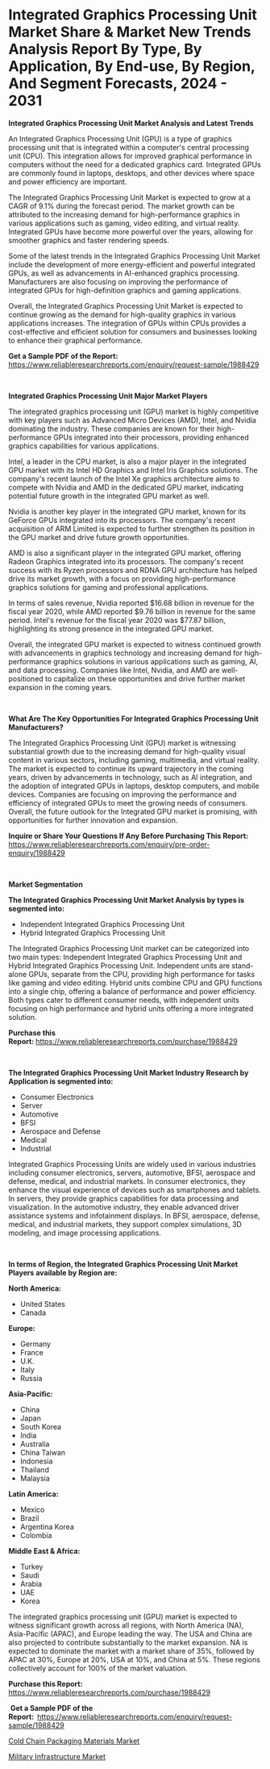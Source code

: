 <p><h1>Integrated Graphics Processing Unit Market Share & Market New Trends Analysis Report By Type, By Application, By End-use, By Region, And Segment Forecasts, 2024 - 2031</h1></p><p><strong>Integrated Graphics Processing Unit Market Analysis and Latest Trends</strong></p>
<p><p>An Integrated Graphics Processing Unit (GPU) is a type of graphics processing unit that is integrated within a computer's central processing unit (CPU). This integration allows for improved graphical performance in computers without the need for a dedicated graphics card. Integrated GPUs are commonly found in laptops, desktops, and other devices where space and power efficiency are important.</p><p>The Integrated Graphics Processing Unit Market is expected to grow at a CAGR of 9.1% during the forecast period. The market growth can be attributed to the increasing demand for high-performance graphics in various applications such as gaming, video editing, and virtual reality. Integrated GPUs have become more powerful over the years, allowing for smoother graphics and faster rendering speeds.</p><p>Some of the latest trends in the Integrated Graphics Processing Unit Market include the development of more energy-efficient and powerful integrated GPUs, as well as advancements in AI-enhanced graphics processing. Manufacturers are also focusing on improving the performance of integrated GPUs for high-definition graphics and gaming applications.</p><p>Overall, the Integrated Graphics Processing Unit Market is expected to continue growing as the demand for high-quality graphics in various applications increases. The integration of GPUs within CPUs provides a cost-effective and efficient solution for consumers and businesses looking to enhance their graphical performance.</p></p>
<p><strong>Get a Sample PDF of the Report:&nbsp;</strong> <a href="https://www.reliableresearchreports.com/enquiry/request-sample/1988429">https://www.reliableresearchreports.com/enquiry/request-sample/1988429</a></p>
<p>&nbsp;</p>
<p><strong>Integrated Graphics Processing Unit Major Market Players</strong></p>
<p><p>The integrated graphics processing unit (GPU) market is highly competitive with key players such as Advanced Micro Devices (AMD), Intel, and Nvidia dominating the industry. These companies are known for their high-performance GPUs integrated into their processors, providing enhanced graphics capabilities for various applications.</p><p>Intel, a leader in the CPU market, is also a major player in the integrated GPU market with its Intel HD Graphics and Intel Iris Graphics solutions. The company's recent launch of the Intel Xe graphics architecture aims to compete with Nvidia and AMD in the dedicated GPU market, indicating potential future growth in the integrated GPU market as well.</p><p>Nvidia is another key player in the integrated GPU market, known for its GeForce GPUs integrated into its processors. The company's recent acquisition of ARM Limited is expected to further strengthen its position in the GPU market and drive future growth opportunities.</p><p>AMD is also a significant player in the integrated GPU market, offering Radeon Graphics integrated into its processors. The company's recent success with its Ryzen processors and RDNA GPU architecture has helped drive its market growth, with a focus on providing high-performance graphics solutions for gaming and professional applications.</p><p>In terms of sales revenue, Nvidia reported $16.68 billion in revenue for the fiscal year 2020, while AMD reported $9.76 billion in revenue for the same period. Intel's revenue for the fiscal year 2020 was $77.87 billion, highlighting its strong presence in the integrated GPU market.</p><p>Overall, the integrated GPU market is expected to witness continued growth with advancements in graphics technology and increasing demand for high-performance graphics solutions in various applications such as gaming, AI, and data processing. Companies like Intel, Nvidia, and AMD are well-positioned to capitalize on these opportunities and drive further market expansion in the coming years.</p></p>
<p>&nbsp;</p>
<p><strong>What Are The Key Opportunities For Integrated Graphics Processing Unit Manufacturers?</strong></p>
<p><p>The Integrated Graphics Processing Unit (GPU) market is witnessing substantial growth due to the increasing demand for high-quality visual content in various sectors, including gaming, multimedia, and virtual reality. The market is expected to continue its upward trajectory in the coming years, driven by advancements in technology, such as AI integration, and the adoption of integrated GPUs in laptops, desktop computers, and mobile devices. Companies are focusing on improving the performance and efficiency of integrated GPUs to meet the growing needs of consumers. Overall, the future outlook for the Integrated GPU market is promising, with opportunities for further innovation and expansion.</p></p>
<p><strong>Inquire or Share Your Questions If Any Before Purchasing This Report:</strong> <a href="https://www.reliableresearchreports.com/enquiry/pre-order-enquiry/1988429">https://www.reliableresearchreports.com/enquiry/pre-order-enquiry/1988429</a></p>
<p>&nbsp;</p>
<p><strong>Market Segmentation</strong></p>
<p><strong>The Integrated Graphics Processing Unit Market Analysis by types is segmented into:</strong></p>
<p><ul><li>Independent Integrated Graphics Processing Unit</li><li>Hybrid Integrated Graphics Processing Unit</li></ul></p>
<p><p>The Integrated Graphics Processing Unit market can be categorized into two main types: Independent Integrated Graphics Processing Unit and Hybrid Integrated Graphics Processing Unit. Independent units are stand-alone GPUs, separate from the CPU, providing high performance for tasks like gaming and video editing. Hybrid units combine CPU and GPU functions into a single chip, offering a balance of performance and power efficiency. Both types cater to different consumer needs, with independent units focusing on high performance and hybrid units offering a more integrated solution.</p></p>
<p><strong>Purchase this Report:&nbsp;</strong><a href="https://www.reliableresearchreports.com/purchase/1988429">https://www.reliableresearchreports.com/purchase/1988429</a></p>
<p>&nbsp;</p>
<p><strong>The Integrated Graphics Processing Unit Market Industry Research by Application is segmented into:</strong></p>
<p><ul><li>Consumer Electronics</li><li>Server</li><li>Automotive</li><li>BFSI</li><li>Aerospace and Defense</li><li>Medical</li><li>Industrial</li></ul></p>
<p><p>Integrated Graphics Processing Units are widely used in various industries including consumer electronics, servers, automotive, BFSI, aerospace and defense, medical, and industrial markets. In consumer electronics, they enhance the visual experience of devices such as smartphones and tablets. In servers, they provide graphics capabilities for data processing and visualization. In the automotive industry, they enable advanced driver assistance systems and infotainment displays. In BFSI, aerospace, defense, medical, and industrial markets, they support complex simulations, 3D modeling, and image processing applications.</p></p>
<p>&nbsp;</p>
<p><strong>In terms of Region, the Integrated Graphics Processing Unit Market Players available by Region are:</strong></p>
<p>
    <p> <strong> North America: </strong>
        <ul>
            <li>United States</li>
            <li>Canada</li>
        </ul>
        </p> 
    <p> <strong> Europe: </strong>
        <ul>
            <li>Germany</li>
            <li>France</li>
            <li>U.K.</li>
            <li>Italy</li>
            <li>Russia</li>
        </ul>
        </p> 
    <p> <strong> Asia-Pacific: </strong>
        <ul>
            <li>China</li>
            <li>Japan</li>
            <li>South Korea</li>
            <li>India</li>
            <li>Australia</li>
            <li>China Taiwan</li>
            <li>Indonesia</li>
            <li>Thailand</li>
            <li>Malaysia</li>
        </ul>
        </p> 
    <p> <strong> Latin America: </strong>
        <ul>
            <li>Mexico</li>
            <li>Brazil</li>
            <li>Argentina Korea</li>
            <li>Colombia</li>
        </ul>
        </p> 
    <p> <strong> Middle East & Africa: </strong>
        <ul>
            <li>Turkey</li>
            <li>Saudi</li>
            <li>Arabia</li>
            <li>UAE</li>
            <li>Korea</li>
        </ul>
    </p>
    </p>
<p><p>The integrated graphics processing unit (GPU) market is expected to witness significant growth across all regions, with North America (NA), Asia-Pacific (APAC), and Europe leading the way. The USA and China are also projected to contribute substantially to the market expansion. NA is expected to dominate the market with a market share of 35%, followed by APAC at 30%, Europe at 20%, USA at 10%, and China at 5%. These regions collectively account for 100% of the market valuation.</p></p>
<p><strong>Purchase this Report: </strong><a href="https://www.reliableresearchreports.com/purchase/1988429">https://www.reliableresearchreports.com/purchase/1988429</a></p>
<p>&nbsp;<strong>Get a Sample PDF of the Report:&nbsp;&nbsp;</strong><a href="https://www.reliableresearchreports.com/enquiry/request-sample/1988429">https://www.reliableresearchreports.com/enquiry/request-sample/1988429</a></p>
<p><strong></strong></p>
<p><p><a href="https://rainy-horn-d69.notion.site/Insights-into-Cold-Chain-Packaging-Materials-Market-Size-Analysing-Market-Share-Trends-and-Growth-ef39b41cbd3045568baf27779cd0d4dd">Cold Chain Packaging Materials Market</a></p><p><a href="https://view.publitas.com/reportprime-1/military-infrastructure-market-size-global-industry-overview-market-segmentation-and-forecast-2024-to-2031/">Military Infrastructure Market</a></p></p>